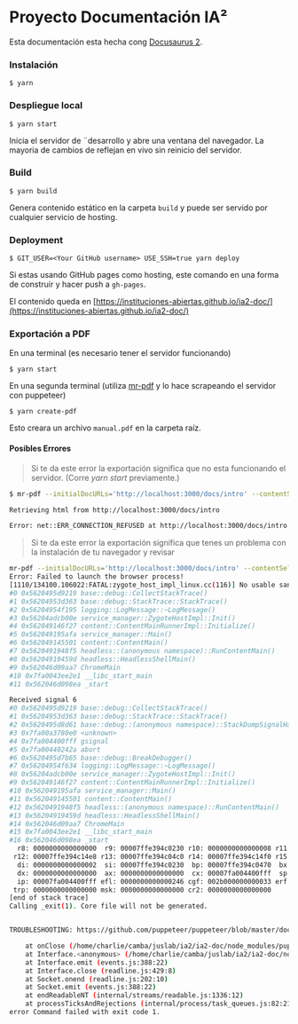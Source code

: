 # Proyecto Documentación IA²

Esta documentación esta hecha cong [Docusaurus 2](https://docusaurus.io/).

### Instalación

```
$ yarn
```

### Despliegue local

```
$ yarn start
```

Inicia el servidor de ¨desarrollo y abre una ventana del navegador. La mayoria de cambios de reflejan en vivo sin reinicio del servidor.

### Build

```
$ yarn build
```

Genera contenido estático en la carpeta `build` y puede ser servido por cualquier servicio de hosting.

### Deployment

```
$ GIT_USER=<Your GitHub username> USE_SSH=true yarn deploy
```

Si estas usando GitHub pages como hosting, este comando en una forma de construir y hacer push a `gh-pages`.

El contenido queda en [https://instituciones-abiertas.github.io/ia2-doc/](https://instituciones-abiertas.github.io/ia2-doc/)

### Exportación a PDF

En una terminal (es necesario tener el servidor funcionando)
```
$ yarn start
```

En una segunda terminal (utiliza [mr-pdf](https://github.com/KohheePeace/mr-pdf) y lo hace scrapeando el servidor con puppeteer)
```
$ yarn create-pdf
```

Esto creara un archivo `manual.pdf` en la carpeta raíz.

#### Posibles Errores

> Si te da este error la exportación significa que no esta funcionando el servidor. (Corre *yarn start* previamente.)

```bash
$ mr-pdf --initialDocURLs='http://localhost:3000/docs/intro' --contentSelector='.markdown' --paginationSelector='.pagination-nav__item--next > a' --excludeSelectors='.margin-vert--xl a' --coverImage='http://localhost:3000/img/logo.png' --coverTitle='Documentación IA²' --outputPDFFilename='manual.pdf' --cssStyle='div.pdf-cover{background:#1f3366}'

Retrieving html from http://localhost:3000/docs/intro

Error: net::ERR_CONNECTION_REFUSED at http://localhost:3000/docs/intro
```

> Si te da este error la exportación significa que tenes un problema con la instalación de tu navegador y revisar


```bash
mr-pdf --initialDocURLs='http://localhost:3000/docs/intro' --contentSelector='.markdown' --paginationSelector='.pagination-nav__item--next > a' --excludeSelectors='.margin-vert--xl a' --coverImage='http://localhost:3000/img/logo.png' --coverTitle='Documentación IA²' --outputPDFFilename='manual.pdf' --cssStyle='div.pdf-cover{background:#1f3366}'
Error: Failed to launch the browser process!
[1110/134100.106022:FATAL:zygote_host_impl_linux.cc(116)] No usable sandbox! Update your kernel or see https://chromium.googlesource.com/chromium/src/+/master/docs/linux_suid_sandbox_development.md for more information on developing with the SUID sandbox. If you want to live dangerously and need an immediate workaround, you can try using --no-sandbox.
#0 0x5620495d9219 base::debug::CollectStackTrace()
#1 0x56204953d363 base::debug::StackTrace::StackTrace()
#2 0x56204954f195 logging::LogMessage::~LogMessage()
#3 0x56204adcb00e service_manager::ZygoteHostImpl::Init()
#4 0x562049146f27 content::ContentMainRunnerImpl::Initialize()
#5 0x562049195afa service_manager::Main()
#6 0x562049145501 content::ContentMain()
#7 0x5620491948f5 headless::(anonymous namespace)::RunContentMain()
#8 0x56204919459d headless::HeadlessShellMain()
#9 0x562046d09aa7 ChromeMain
#10 0x7fa0043ee2e1 __libc_start_main
#11 0x562046d098ea _start

Received signal 6
#0 0x5620495d9219 base::debug::CollectStackTrace()
#1 0x56204953d363 base::debug::StackTrace::StackTrace()
#2 0x5620495d8d61 base::debug::(anonymous namespace)::StackDumpSignalHandler()
#3 0x7fa00a3780e0 <unknown>
#4 0x7fa004400fff gsignal
#5 0x7fa00440242a abort
#6 0x5620495d7b65 base::debug::BreakDebugger()
#7 0x56204954f634 logging::LogMessage::~LogMessage()
#8 0x56204adcb00e service_manager::ZygoteHostImpl::Init()
#9 0x562049146f27 content::ContentMainRunnerImpl::Initialize()
#10 0x562049195afa service_manager::Main()
#11 0x562049145501 content::ContentMain()
#12 0x5620491948f5 headless::(anonymous namespace)::RunContentMain()
#13 0x56204919459d headless::HeadlessShellMain()
#14 0x562046d09aa7 ChromeMain
#15 0x7fa0043ee2e1 __libc_start_main
#16 0x562046d098ea _start
  r8: 0000000000000000  r9: 00007ffe394c0230 r10: 0000000000000008 r11: 0000000000000246
 r12: 00007ffe394c14e8 r13: 00007ffe394c04c0 r14: 00007ffe394c14f0 r15: aaaaaaaaaaaaaaaa
  di: 0000000000000002  si: 00007ffe394c0230  bp: 00007ffe394c0470  bx: 0000000000000006
  dx: 0000000000000000  ax: 0000000000000000  cx: 00007fa004400fff  sp: 00007ffe394c02a8
  ip: 00007fa004400fff efl: 0000000000000246 cgf: 002b000000000033 erf: 0000000000000000
 trp: 0000000000000000 msk: 0000000000000000 cr2: 0000000000000000
[end of stack trace]
Calling _exit(1). Core file will not be generated.


TROUBLESHOOTING: https://github.com/puppeteer/puppeteer/blob/master/docs/troubleshooting.md

    at onClose (/home/charlie/camba/juslab/ia2/ia2-doc/node_modules/puppeteer/lib/Launcher.js:750:14)
    at Interface.<anonymous> (/home/charlie/camba/juslab/ia2/ia2-doc/node_modules/puppeteer/lib/Launcher.js:739:50)
    at Interface.emit (events.js:388:22)
    at Interface.close (readline.js:429:8)
    at Socket.onend (readline.js:202:10)
    at Socket.emit (events.js:388:22)
    at endReadableNT (internal/streams/readable.js:1336:12)
    at processTicksAndRejections (internal/process/task_queues.js:82:21)
error Command failed with exit code 1.
```